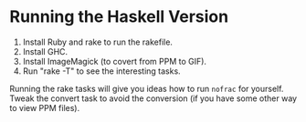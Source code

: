 # Running the Haskell Version

1. Install Ruby and rake to run the rakefile.
1. Install GHC.
1. Install ImageMagick (to covert from PPM to GIF).
1. Run "rake -T" to see the interesting tasks.

Running the rake tasks will give you ideas how to run `nofrac` for yourself.
Tweak the convert task to avoid the conversion (if you have some other way to
view PPM files).

